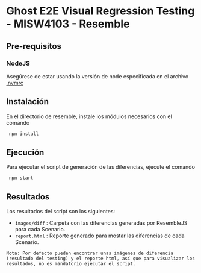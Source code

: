# Ghost E2E Visual Regression Testing - MISW4103 - Resemble

## Pre-requisitos

### NodeJS

Asegúrese de estar usando la versión de node especificada en el archivo [.nvmrc](../../.nvmrc)

## Instalación

En el directorio de resemble, instale los módulos necesarios con el comando

```bash
 npm install
```

## Ejecución

Para ejecutar el script de generación de las diferencias, ejecute el comando

```bash
 npm start
```

## Resultados

Los resultados del script son los siguientes:

- `images/diff` : Carpeta con las diferencias generadas por ResembleJS para cada Scenario.
- `report.html` : Reporte generado para mostar las diferencias de cada Scenario.

`Nota: Por defecto pueden encontrar unas imágenes de diferencia (resultado del testing) y el reporte html, así que para visualizar los resultados, no es mandatorio ejecutar el script.`
